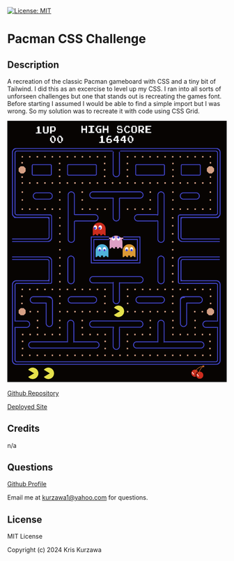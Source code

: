 [![License: MIT](https://img.shields.io/badge/License-MIT-yellow.svg)](https://opensource.org/licenses/MIT)
# Pacman CSS Challenge

## Description
A recreation of the classic Pacman gameboard with CSS and a tiny bit of Tailwind.  I did this as an excercise to level up my CSS.  I ran into all sorts of unforseen challenges but one that stands out is recreating the games font.  Before starting I assumed I would be able to find a simple import but I was wrong.  So my solution was to recreate it with code using CSS Grid.


![screenshot1](https://github.com/KKurzawa/pacman-css/blob/main/public/Screenshot1.png)

[Github Repository](https://github.com/KKurzawa/pacman-css)

[Deployed Site](https://pacman-one-ochre.vercel.app/)

## Credits

n/a

## Questions

[Github Profile](https://github.com/KKurzawa)

Email me at kurzawa1@yahoo.com for questions.

## License

MIT License

Copyright (c) 2024 Kris Kurzawa